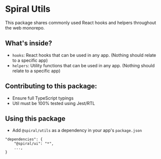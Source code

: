 # Spiral Utils

This package shares commonly used React hooks and helpers throughout the web monorepo.

## What's inside?

- `hooks`: React hooks that can be used in any app. (Nothing should relate to a specific app)
- `helpers`: Utility functions that can be used in any app. (Nothing should relate to a specific app)

## Contributing to this package:

- Ensure full TypeScript typings
- Util must be 100% tested using Jest/RTL

## Using this package

- Add `@spiral/utils` as a dependency in your app's `package.json`

```
"dependencies": {
    "@spiral/ui": "*",
    ...,
}
```
